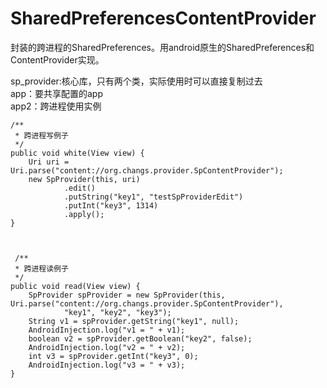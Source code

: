 # SharedPreferencesContentProvider
封装的跨进程的SharedPreferences。用android原生的SharedPreferences和ContentProvider实现。

sp_provider:核心库，只有两个类，实际使用时可以直接复制过去</br>
app：要共享配置的app</br>
app2：跨进程使用实例</br>


    /**
     * 跨进程写例子
     */
    public void white(View view) {
        Uri uri = Uri.parse("content://org.changs.provider.SpContentProvider");
        new SpProvider(this, uri)
                .edit()
                .putString("key1", "testSpProviderEdit")
                .putInt("key3", 1314)
                .apply();
    }
    
    
    
     /**
     * 跨进程读例子
     */
    public void read(View view) {
        SpProvider spProvider = new SpProvider(this, Uri.parse("content://org.changs.provider.SpContentProvider"),
                "key1", "key2", "key3");
        String v1 = spProvider.getString("key1", null);
        AndroidInjection.log("v1 = " + v1);
        boolean v2 = spProvider.getBoolean("key2", false);
        AndroidInjection.log("v2 = " + v2);
        int v3 = spProvider.getInt("key3", 0);
        AndroidInjection.log("v3 = " + v3);
    }

    
